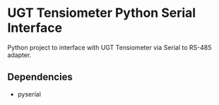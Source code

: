 # UGT Tensiometer Python Serial Interface
Python project to interface with UGT Tensiometer via Serial to RS-485 adapter.

## Dependencies
* pyserial